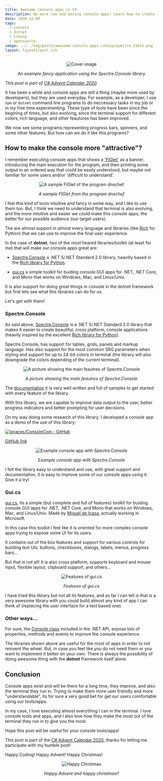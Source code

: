 ```yaml
---
title: Awesome console apps in C#
description: No more raw and boring console apps! Learn how to create fancy and useful console apps in C# with libraries made for this purpose. Meet the awesome libraries Spectre.Console and gui.cs.
date: 2020-12-09
tags:
  - console
  - dotnet
  - csharp
  - opensource
image: ../../img/posts/awesome-console-apps-csharp/spectre_table.png
layout: layouts/post.njk
---
```


<div align="center">

![Cover image](../../img/posts/awesome-console-apps-csharp/spectre_table.png)
</div>
<div align="center"><em>An example fancy application using the Spectre.Console library</em></div>

*This post is part of [C# Advent Calendar 2020](https://www.csadvent.christmas/).*

It has been a while and console apps are still a thing (maybe more used by developers), but they are used everyday.
For example, as a developer, I use `npm` or `dotnet` command line programs to do neccessary tasks in my job or in my free time experimenting.
These type of tools have been since the begining of times, but also evolving, since the terminal support for different colors, rich language, and other feautures has been improved.

We now see some programs representing progress bars, spinners, and some other features.
But how can we do it like this programs?

## How to make the console more "attractive"?

I remember executing console apps that shows a ['FIGlet'](http://www.figlet.org/) as a banner, introducing the main execution for the program, and then printing some output in an ordered way that could be easily understood, but maybe not familiar for some users and/or 'difficult to understand'.

<div align="center">

![A sample FIGlet of the program dnschef](../../img/posts/awesome-console-apps-csharp/figlet_sample.png)
</div>
<div align="center"><em>A sample FIGlet from the program dnschef</em></div>

I feel this kind of tools intuitive and fancy in some way, and I like to use them too. But, I think we need to understand that terminal is also evolving, and the more intuitive and easier we could make this console apps, the better for our possible audience (our target users).

The are almost support in almost every language and libraries (like [Rich](https://github.com/willmcgugan/rich) for Python) that we can use to improve the final user experience.

In the case of **dotnet**, two of the most heared libraries/toolkit (at least for me) that will make our console apps great are:

- [Spectre.Console](https://github.com/spectresystems/spectre.console) a .NET 5/.NET Standard 2.0 library, heavilly based in the [Rich library for Python](https://github.com/willmcgugan/rich).

- [gui.cs](https://github.com/migueldeicaza/gui.cs) a simple toolkit for buiding console GUI apps for .NET, .NET Core, and Mono that works on Windows, Mac, and Linux/Unix.

It is also support for doing great things in console in the dotnet framework but first lets see what this libraries can do for us.

Let's get with them!

### Spectre.Console

As said above, [Spectre.Console](https://github.com/spectresystems/spectre.console) is a .NET 5/.NET Standard 2.0 library that makes it easier to create beautiful, cross platform, console applications (heavily inspired by the excellent [Rich library for Python](https://github.com/willmcgugan/rich)).

Spectre.Console, has support for tables, grids, panels and markup language.
Has also support for the most common SRG parameters when styling and support for up to 24-bit colors in terminal (the library will also downgrade the colors depending of the current terminal).

<div align="center">

![A picture showing the main feautres of Spectre.Console](../../img/posts/awesome-console-apps-csharp/spectre_console_features.png)
</div>
<div align="center"><em>A picture showing the main feautres of Spectre.Console</em></div>

The [documentation](https://spectresystems.github.io/spectre.console/) it is very well written and full of samples to get started with every feature of the library.

With this library, we are capable to improve data output to the user, better progress indicators and better prompting for user decisions.

On my way doing some research of this library, I developed a console app as a demo of the use of this library:

[![piraces/ConsoleCoin - GitHub](https://gh-card.dev/repos/piraces/ConsoleCoin.svg)](https://github.com/piraces/ConsoleCoin)

[GitHub link](https://github.com/piraces/ConsoleCoin)

<div align="center">

![Example console app with Spectre.Console](../../img/posts/awesome-console-apps-csharp/example_app.png)
</div>
<div align="center"><em>Example console app with Spectre.Console</em></div>

I felt the library easy to understand and use, with great support and documentation, it is easy to improve some of our console apps using it. Give it a try!

### Gui.cs

[gui.cs](https://github.com/migueldeicaza/gui.cs), its a simple (but complete and full of features) toolkit for buiding console GUI apps for .NET, .NET Core, and Mono that works on Windows, Mac, and Linux/Unix. Made by [Miguel de Icaza](https://x.com/migueldeicaza), actually working in Microsoft.

In this case this toolkit I feel like it is oriented for more complex console apps trying to expose some UI for its users.

It contains out of the box features and support for various controls for building text UIs: buttons, checkboxes, dialogs, labels, menus, progress bars...

But that is not all! It is also cross platform, supports keyboard and mouse input, flexible layout, clipboard support, and others...

<div align="center">

![Features of gui.cs](../../img/posts/awesome-console-apps-csharp/guics_sample.webp)
</div>
<div align="center"><em>Features of gui.cs</em></div>

I have tried this library but not all its features, and as far I can tell is that is a very awesome library with you could build almost any kind of app I can think of (replacing the user interface for a text based one).

### Other ways...

For sure, the [Console class](https://docs.microsoft.com/en-us/dotnet/api/system.console?view=net-5.0) included in the .NET API, expose lots of properties, methods and events to improve the console experience.

The libraries shown above are useful for the most of apps in order to not reinvent the wheel. But, in case you feel like you do not need them or you want to implement it better on your own. There is always the possibility of doing awesome thing with the **dotnet** framework itself alone.


## Conclusion

Console apps exist and will be there for a long time, they improve, and also the terminal they run in. Trying to make them more user friendly and more "understandable", its for sure a very good bet for get our users comfortable using our tools/apps.

In my case, I love executing almost everything I can in the terminal. I love console tools and apps, and I also love how they make the most out of the terminal they run in to give you the most.

Hope this post will be useful for your console tools/apps!


This post is part of the [C# Advent Calendar 2020](https://www.csadvent.christmas/), thanks for letting me participate with my humble post!

Happy Coding! Happy Advent! Happy Christmas!

<div align="center">

![Happy Christmas](../../img/posts/awesome-console-apps-csharp/christmas.jpg)
</div>
<div align="center"><em>Happy Advent and happy christmas!!</em></div>
